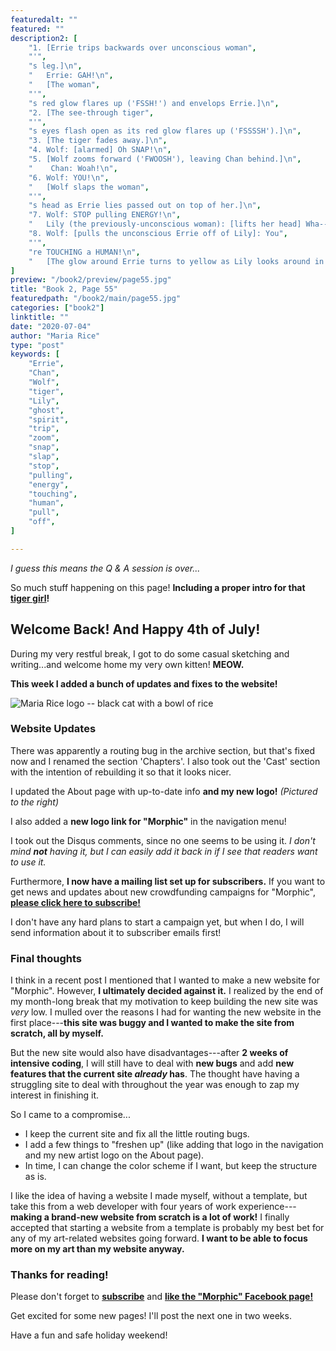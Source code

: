 ```yaml
---
featuredalt: ""
featured: ""
description2: [
    "1. [Errie trips backwards over unconscious woman",
    "'",
    "s leg.]\n",
    "   Errie: GAH!\n",
    "   [The woman",
    "'",
    "s red glow flares up ('FSSH!') and envelops Errie.]\n",
    "2. [The see-through tiger",
    "'",
    "s eyes flash open as its red glow flares up ('FSSSSH').]\n",
    "3. [The tiger fades away.]\n",
    "4. Wolf: [alarmed] Oh SNAP!\n",
    "5. [Wolf zooms forward ('FWOOSH'), leaving Chan behind.]\n",
    "    Chan: Woah!\n",
    "6. Wolf: YOU!\n",
    "   [Wolf slaps the woman",
    "'",
    "s head as Errie lies passed out on top of her.]\n",
    "7. Wolf: STOP pulling ENERGY!\n",
    "   Lily (the previously-unconscious woman): [lifts her head] Wha--?\n",
    "8. Wolf: [pulls the unconscious Errie off of Lily]: You",
    "'",
    "re TOUCHING a HUMAN!\n",
    "   [The glow around Errie turns to yellow as Lily looks around in astonishment.]",
]
preview: "/book2/preview/page55.jpg"
title: "Book 2, Page 55"
featuredpath: "/book2/main/page55.jpg"
categories: ["book2"]
linktitle: ""
date: "2020-07-04"
author: "Maria Rice"
type: "post"
keywords: [
    "Errie", 
    "Chan",
    "Wolf",
    "tiger",
    "Lily",
    "ghost",
    "spirit",
    "trip",
    "zoom",
    "snap",
    "slap",
    "stop",
    "pulling",
    "energy",
    "touching",
    "human",
    "pull",
    "off",
]

---
```


_I guess this means the Q & A session is over..._

So much stuff happening on this page! **Including a proper intro for that [tiger girl][1]!**

## Welcome Back! And Happy 4th of July!

During my very restful break, I got to do some casual sketching and writing...and welcome home my very own kitten! 
**MEOW.**

**This week I added a bunch of updates and fixes to the website!**

![Maria Rice logo -- black cat with a bowl of rice](/embed/maria-rice_logo_transparent.png)

### Website Updates

There was apparently a routing bug in the archive section, but that's fixed now and I renamed the section 'Chapters'. 
I also took out the 'Cast' section with the intention of rebuilding it so that it looks nicer. 

I updated the About page with up-to-date info **and my new logo!** 
_(Pictured to the right)_

I also added a **new logo link for "Morphic"** in the navigation menu! 

I took out the Disqus comments, since no one seems to be using it. 
_I don't mind **not** having it, but I can easily add it back in if I see that readers want to use it._

Furthermore, **I now have a mailing list set up for subscribers.** 
If you want to get news and updates about new crowdfunding campaigns for "Morphic", **[please click here to subscribe!](http://eepurl.com/g8TzPb)**

I don't have any hard plans to start a campaign yet, but when I do, I will send information about it to subscriber emails first!

### Final thoughts

I think in a recent post I mentioned that I wanted to make a new website for "Morphic". 
However, **I ultimately decided against it.** 
I realized by the end of my month-long break that my motivation to keep building the new site was _very_ low. 
I mulled over the reasons I had for wanting the new website in the first place---**this site was buggy and I wanted to make the site from scratch, all by myself.**

But the new site would also have disadvantages---after **2 weeks of intensive coding**, I will still have to deal with **new bugs** and add **new features that the current site _already_ has**.
The thought have having a struggling site to deal with throughout the year was enough to zap my interest in finishing it. 

So I came to a compromise...

* I keep the current site and fix all the little routing bugs. 
* I add a few things to "freshen up" (like adding that logo in the navigation and my new artist logo on the About page).
* In time, I can change the color scheme if I want, but keep the structure as is.

I like the idea of having a website I made myself, without a template, but take this from a web developer with four years of work experience---**making a brand-new website from scratch is a lot of work!**
I finally accepted that starting a website from a template is probably my best bet for any of my art-related websites going forward. 
**I want to be able to focus more on my art than my website anyway.**

### Thanks for reading!

Please don't forget to **[subscribe](http://eepurl.com/g8TzPb)** and **[like the "Morphic" Facebook page!](https://www.facebook.com/MorphicGraphicNovel/)**

Get excited for some new pages! I'll post the next one in two weeks.

Have a fun and safe holiday weekend!

[1]: /book2/book-2-page-31/